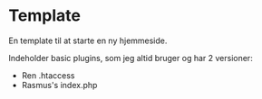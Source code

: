 # Template
En template til at starte en ny hjemmeside.

Indeholder basic plugins, som jeg altid bruger og har 2 versioner:
* Ren .htaccess
* Rasmus's index.php
